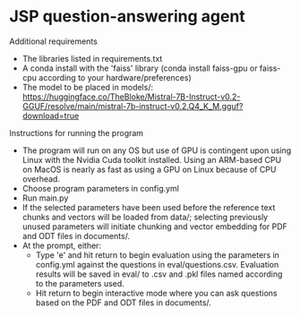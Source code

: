 # JSP question-answering agent

Additional requirements

- The libraries listed in requirements.txt
- A conda install with the 'faiss' library (conda install faiss-gpu or faiss-cpu according to your hardware/preferences)
- The model to be placed in models/: https://huggingface.co/TheBloke/Mistral-7B-Instruct-v0.2-GGUF/resolve/main/mistral-7b-instruct-v0.2.Q4_K_M.gguf?download=true

Instructions for running the program

- The program will run on any OS but use of GPU is contingent upon using Linux with the Nvidia Cuda toolkit installed. Using an ARM-based CPU on MacOS is nearly as fast as using a GPU on Linux because of CPU overhead.
- Choose program parameters in config.yml
- Run main.py
- If the selected parameters have been used before the reference text chunks and vectors will be loaded from data/; selecting previously unused parameters will initiate chunking and vector embedding for PDF and ODT files in documents/.
- At the prompt, either:
  - Type 'e' and hit return to begin evaluation using the parameters in config.yml against the questions in eval/questions.csv. Evaluation results will be saved in eval/ to .csv and .pkl files named according to the parameters used.
  - Hit return to begin interactive mode where you can ask questions based on the PDF and ODT files in documents/.
